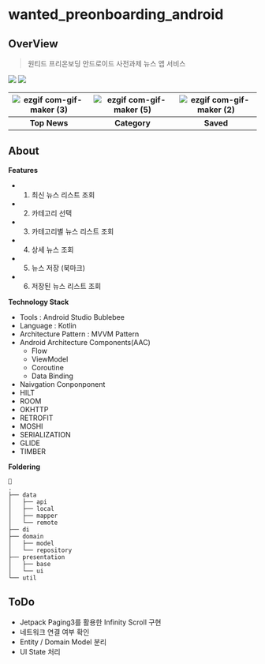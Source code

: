 # wanted_preonboarding_android

## OverView
> 원티드 프리온보딩 안드로이드 사전과제
> 뉴스 앱 서비스

<img src="https://img.shields.io/badge/Android-3DDC84?style=for-the-badge&logo=Android&logoColor=white"> <img src="https://img.shields.io/badge/Kotlin-7F52FF?style=for-the-badge&logo=Kotlin&logoColor=white">

|![ezgif com-gif-maker (3)](https://user-images.githubusercontent.com/85485290/190000411-b1731427-223e-413b-bc97-6190e916f1df.gif)|![ezgif com-gif-maker (5)](https://user-images.githubusercontent.com/85485290/189999907-fded82a2-7802-4020-9ee0-e0874f1707f4.gif)|![ezgif com-gif-maker (2)](https://user-images.githubusercontent.com/85485290/189999346-dafd6908-bf65-4c56-abf9-d58e4df8b347.gif)
|:------:|:---:|:---:|
| **Top News** | **Category** | **Saved** |

## About

**Features**

- 1. 최신 뉴스 리스트 조회
- 2. 카테고리 선택
- 3. 카테고리별 뉴스 리스트 조회
- 4. 상세 뉴스 조회
- 5. 뉴스 저장 (북마크)
- 6. 저장된 뉴스 리스트 조회



**Technology Stack**
- Tools : Android Studio Bublebee
- Language : Kotlin
- Architecture Pattern : MVVM Pattern
- Android Architecture Components(AAC)
  - Flow
  - ViewModel
  - Coroutine
  - Data Binding
- Naivgation Conponponent
- HILT
- ROOM
- OKHTTP
- RETROFIT
- MOSHI
- SERIALIZATION
- GLIDE
- TIMBER 


**Foldering**
```
🔖
.
├── data
│   ├── api
│   ├── local
│   ├── mapper
│   └── remote
├── di
├── domain
│   ├── model
│   └── repository
├── presentation
│   ├── base
│   └── ui
└── util
```

## ToDo
- Jetpack Paging3를 활용한 Infinity Scroll 구현
- 네트워크 연결 여부 확인
- Entity / Domain Model 분리
- UI State 처리
